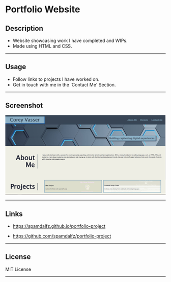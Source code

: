# Portfolio Website

## Description

- Website showcasing work I have completed and WIPs.
- Made using HTML and CSS.
---

## Usage

- Follow links to projects I have worked on.
- Get in touch with me in the 'Contact Me' Section.
---

## Screenshot

![Alt text](/assets/images/screenshot.JPG?raw=true)

---

## Links

- https://spamdalfz.github.io/portfolio-project

- https://github.com/spamdalfz/portfolio-project


---

## License

MIT License

---

